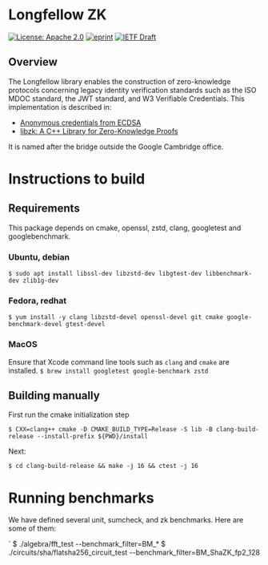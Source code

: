 # Longfellow ZK


[![License: Apache 2.0](https://img.shields.io/badge/License-Apache%202.0-blue.svg)](LICENSE) [![eprint](https://img.shields.io/badge/eprint-2024%2F2010-blue)](https://eprint.iacr.org/2024/2010)
[![IETF Draft](https://img.shields.io/badge/IETF%20Draft-draft--google--cfrg--libzk-lightgrey)](https://datatracker.ietf.org/doc/draft-google-cfrg-libzk/)
## Overview

The Longfellow library enables the construction of  zero-knowledge protocols concerning legacy identity verification standards such as the ISO MDOC standard, the JWT standard, and W3 Verifiable Credentials.  This implementation is described in:

* [Anonymous credentials from ECDSA](https://eprint.iacr.org/2024/2010)
* [libzk: A C++ Library for Zero-Knowledge Proofs](https://datatracker.ietf.org/doc/draft-google-cfrg-libzk/)

It is named after the bridge outside the Google Cambridge office.

# Instructions to build

## Requirements

This package depends on cmake, openssl, zstd, clang, googletest and
googlebenchmark.

### Ubuntu, debian

`$ sudo apt install libssl-dev libzstd-dev libgtest-dev libbenchmark-dev zlib1g-dev`

### Fedora, redhat
`$ yum install -y clang libzstd-devel openssl-devel git cmake google-benchmark-devel gtest-devel`


### MacOS
Ensure that Xcode command line tools such as `clang` and `cmake` are installed.
`$ brew install googletest google-benchmark zstd`

## Building manually

First run the cmake initialization step

`$ CXX=clang++ cmake -D CMAKE_BUILD_TYPE=Release -S lib -B clang-build-release --install-prefix ${PWD}/install`

Next:

`$ cd clang-build-release && make -j 16 && ctest -j 16`

# Running benchmarks

We have defined several unit, sumcheck, and zk benchmarks. Here are some of
them:

`
$ ./algebra/fft_test --benchmark_filter=BM_*
$ ./circuits/sha/flatsha256_circuit_test --benchmark_filter=BM_ShaZK_fp2_128

